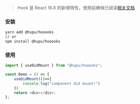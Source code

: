 
> Hook 是 React 16.8 的新增特性，使用前确保已阅读[相关文档](https://zh-hans.reactjs.org/docs/hooks-intro.html)

### 安装

```bash
yarn add @hupu/hooooks
// or
npm install @hupu/hooooks
```

### 使用

```javascript
import { useDidMount } from "@hupu/hooooks";

const Demo = () => {
    useDidMount(()=>{
        console.log("component did mount!")
    })
    return <div></div>;
};
```

